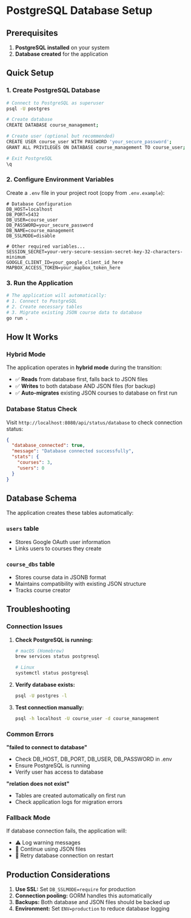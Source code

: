 # PostgreSQL Database Setup

## Prerequisites

1. **PostgreSQL installed** on your system
2. **Database created** for the application

## Quick Setup

### 1. Create PostgreSQL Database

```bash
# Connect to PostgreSQL as superuser
psql -U postgres

# Create database
CREATE DATABASE course_management;

# Create user (optional but recommended)
CREATE USER course_user WITH PASSWORD 'your_secure_password';
GRANT ALL PRIVILEGES ON DATABASE course_management TO course_user;

# Exit PostgreSQL
\q
```

### 2. Configure Environment Variables

Create a `.env` file in your project root (copy from `.env.example`):

```env
# Database Configuration
DB_HOST=localhost
DB_PORT=5432
DB_USER=course_user
DB_PASSWORD=your_secure_password
DB_NAME=course_management
DB_SSLMODE=disable

# Other required variables...
SESSION_SECRET=your-very-secure-session-secret-key-32-characters-minimum
GOOGLE_CLIENT_ID=your_google_client_id_here
MAPBOX_ACCESS_TOKEN=your_mapbox_token_here
```

### 3. Run the Application

```bash
# The application will automatically:
# 1. Connect to PostgreSQL
# 2. Create necessary tables
# 3. Migrate existing JSON course data to database
go run .
```

## How It Works

### Hybrid Mode
The application operates in **hybrid mode** during the transition:

- ✅ **Reads** from database first, falls back to JSON files
- ✅ **Writes** to both database AND JSON files (for backup)
- ✅ **Auto-migrates** existing JSON courses to database on first run

### Database Status Check

Visit `http://localhost:8080/api/status/database` to check connection status:

```json
{
  "database_connected": true,
  "message": "Database connected successfully",
  "stats": {
    "courses": 3,
    "users": 0
  }
}
```

## Database Schema

The application creates these tables automatically:

### `users` table
- Stores Google OAuth user information
- Links users to courses they create

### `course_dbs` table  
- Stores course data in JSONB format
- Maintains compatibility with existing JSON structure
- Tracks course creator

## Troubleshooting

### Connection Issues

1. **Check PostgreSQL is running:**
   ```bash
   # macOS (Homebrew)
   brew services status postgresql
   
   # Linux
   systemctl status postgresql
   ```

2. **Verify database exists:**
   ```bash
   psql -U postgres -l
   ```

3. **Test connection manually:**
   ```bash
   psql -h localhost -U course_user -d course_management
   ```

### Common Errors

**"failed to connect to database"**
- Check DB_HOST, DB_PORT, DB_USER, DB_PASSWORD in .env
- Ensure PostgreSQL is running
- Verify user has access to database

**"relation does not exist"**
- Tables are created automatically on first run
- Check application logs for migration errors

### Fallback Mode

If database connection fails, the application will:
- ⚠️ Log warning messages
- 📁 Continue using JSON files
- 🔄 Retry database connection on restart

## Production Considerations

1. **Use SSL:** Set `DB_SSLMODE=require` for production
2. **Connection pooling:** GORM handles this automatically
3. **Backups:** Both database and JSON files should be backed up
4. **Environment:** Set `ENV=production` to reduce database logging 